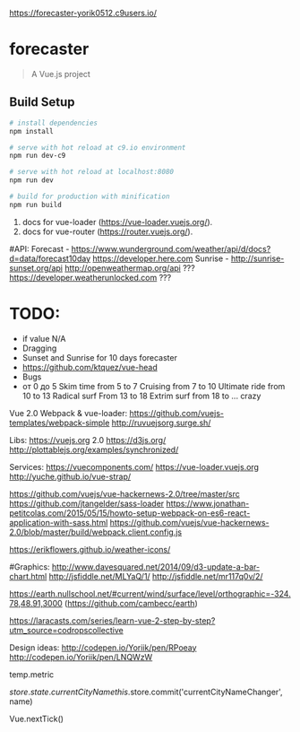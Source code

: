 https://forecaster-yorik0512.c9users.io/

# forecaster

> A Vue.js project

## Build Setup

``` bash
# install dependencies
npm install

# serve with hot reload at c9.io environment
npm run dev-c9

# serve with hot reload at localhost:8080
npm run dev

# build for production with minification
npm run build
```

1. docs for vue-loader (https://vue-loader.vuejs.org/).
2. docs for vue-router (https://router.vuejs.org/).


#API: 
Forecast - https://www.wunderground.com/weather/api/d/docs?d=data/forecast10day
https://developer.here.com
Sunrise - http://sunrise-sunset.org/api
http://openweathermap.org/api ???
https://developer.weatherunlocked.com ???

# TODO:
 - if value N/A
 - Dragging
 - Sunset and Sunrise for 10 days forecaster
 - https://github.com/ktquez/vue-head
 - Bugs
 - от 0 до 5
    Skim time
    from 5 to 7
    Cruising
    from 7 to 10
    Ultimate ride
    from 10 to 13
    Radical surf
    From 13 to 18
    Extrim surf
from 18 to ...
crazy


Vue 2.0 Webpack & vue-loader:
https://github.com/vuejs-templates/webpack-simple
http://ruvuejsorg.surge.sh/

Libs:
https://vuejs.org 2.0
https://d3js.org/
http://plottablejs.org/examples/synchronized/

Services:
https://vuecomponents.com/
https://vue-loader.vuejs.org
http://yuche.github.io/vue-strap/

https://github.com/vuejs/vue-hackernews-2.0/tree/master/src
https://github.com/jtangelder/sass-loader
https://www.jonathan-petitcolas.com/2015/05/15/howto-setup-webpack-on-es6-react-application-with-sass.html
https://github.com/vuejs/vue-hackernews-2.0/blob/master/build/webpack.client.config.js




https://erikflowers.github.io/weather-icons/

#Graphics:
http://www.davesquared.net/2014/09/d3-update-a-bar-chart.html
http://jsfiddle.net/MLYaQ/1/
http://jsfiddle.net/mr117q0v/2/



https://earth.nullschool.net/#current/wind/surface/level/orthographic=-324.78,48.91,3000 (https://github.com/cambecc/earth)




https://laracasts.com/series/learn-vue-2-step-by-step?utm_source=codropscollective





Design ideas:
http://codepen.io/Yoriik/pen/RPoeay
http://codepen.io/Yoriik/pen/LNQWzW




temp.metric


$store.state.currentCityName
this.$store.commit('currentCityNameChanger', name)

Vue.nextTick()